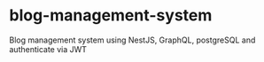# blog-management-system
Blog management system using NestJS, GraphQL, postgreSQL and authenticate via JWT
